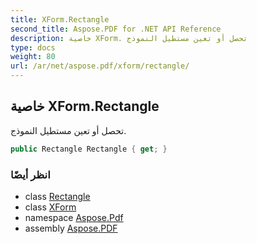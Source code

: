 ```yaml
---
title: XForm.Rectangle
second_title: Aspose.PDF for .NET API Reference
description: خاصية XForm. تحصل أو تعين مستطيل النموذج
type: docs
weight: 80
url: /ar/net/aspose.pdf/xform/rectangle/
---
```

## خاصية XForm.Rectangle

تحصل أو تعين مستطيل النموذج.

```csharp
public Rectangle Rectangle { get; }
```

### انظر أيضًا

* class [Rectangle](../../rectangle/)
* class [XForm](../)
* namespace [Aspose.Pdf](../../../aspose.pdf/)
* assembly [Aspose.PDF](../../../)